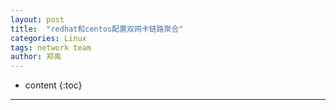 ```yaml
---
layout: post
title:  "redhat和centos配置双网卡链路聚合"
categories: Linux
tags: network team
author: 郑禹
---
```


* content
{:toc}
---
